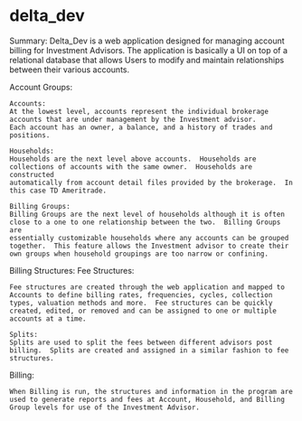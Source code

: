 # delta_dev

Summary:
Delta_Dev is a web application designed for managing account billing for Investment Advisors.
The application is basically a UI on top of a relational database that allows Users to modify 
and maintain relationships between their various accounts.  

Account Groups:
    
    Accounts: 
    At the lowest level, accounts represent the individual brokerage accounts that are under management by the Investment advisor.
    Each account has an owner, a balance, and a history of trades and positions.  

    Households:
    Households are the next level above accounts.  Households are collections of accounts with the same owner.  Households are constructed
    automatically from account detail files provided by the brokerage.  In this case TD Ameritrade.

    Billing Groups: 
    Billing Groups are the next level of households although it is often close to a one to one relationship between the two.  Billing Groups are
    essentially customizable households where any accounts can be grouped together.  This feature allows the Investment advisor to create their
    own groups when household groupings are too narrow or confining.  

Billing Structures:
    Fee Structures:
    
    Fee structures are created through the web application and mapped to Accounts to define billing rates, frequencies, cycles, collection types, valuation methods and more.  Fee structures can be quickly created, edited, or removed and can be assigned to one or multiple accounts at a time. 
    
    Splits:
    Splits are used to split the fees between different advisors post billing.  Splits are created and assigned in a similar fashion to fee structures.
    
Billing:

    When Billing is run, the structures and information in the program are used to generate reports and fees at Account, Household, and Billing Group levels for use of the Investment Advisor.  

